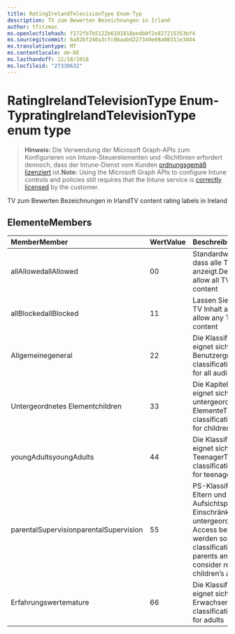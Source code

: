 ```yaml
---
title: RatingIrelandTelevisionType Enum-Typ
description: TV zum Bewerten Bezeichnungen in Irland
author: tfitzmac
ms.openlocfilehash: f172fb7b5122b6191818ee4b0f2e827215353bf4
ms.sourcegitcommit: 6a82bf240a3cfc0baabd227349e08a08311e3d44
ms.translationtype: MT
ms.contentlocale: de-DE
ms.lasthandoff: 12/18/2018
ms.locfileid: "27330632"
---
```

# <a name="ratingirelandtelevisiontype-enum-type"></a><span data-ttu-id="73a16-103">RatingIrelandTelevisionType Enum-Typ</span><span class="sxs-lookup"><span data-stu-id="73a16-103">ratingIrelandTelevisionType enum type</span></span>

> <span data-ttu-id="73a16-104">**Hinweis:** Die Verwendung der Microsoft Graph-APIs zum Konfigurieren von Intune-Steuerelementen und -Richtlinien erfordert dennoch, dass der Intune-Dienst vom Kunden [ordnungsgemäß lizenziert](https://go.microsoft.com/fwlink/?linkid=839381) ist.</span><span class="sxs-lookup"><span data-stu-id="73a16-104">**Note:** Using the Microsoft Graph APIs to configure Intune controls and policies still requires that the Intune service is [correctly licensed](https://go.microsoft.com/fwlink/?linkid=839381) by the customer.</span></span>

<span data-ttu-id="73a16-105">TV zum Bewerten Bezeichnungen in Irland</span><span class="sxs-lookup"><span data-stu-id="73a16-105">TV content rating labels in Ireland</span></span>
## <a name="members"></a><span data-ttu-id="73a16-106">Elemente</span><span class="sxs-lookup"><span data-stu-id="73a16-106">Members</span></span>
|<span data-ttu-id="73a16-107">Member</span><span class="sxs-lookup"><span data-stu-id="73a16-107">Member</span></span>|<span data-ttu-id="73a16-108">Wert</span><span class="sxs-lookup"><span data-stu-id="73a16-108">Value</span></span>|<span data-ttu-id="73a16-109">Beschreibung</span><span class="sxs-lookup"><span data-stu-id="73a16-109">Description</span></span>|
|:---|:---|:---|
|<span data-ttu-id="73a16-110">allAllowed</span><span class="sxs-lookup"><span data-stu-id="73a16-110">allAllowed</span></span>|<span data-ttu-id="73a16-111">0</span><span class="sxs-lookup"><span data-stu-id="73a16-111">0</span></span>|<span data-ttu-id="73a16-112">Standardwert, zulassen, dass alle TV Inhalt anzeigt.</span><span class="sxs-lookup"><span data-stu-id="73a16-112">Default value, allow all TV shows content</span></span>|
|<span data-ttu-id="73a16-113">allBlocked</span><span class="sxs-lookup"><span data-stu-id="73a16-113">allBlocked</span></span>|<span data-ttu-id="73a16-114">1</span><span class="sxs-lookup"><span data-stu-id="73a16-114">1</span></span>|<span data-ttu-id="73a16-115">Lassen Sie nicht, dass alle TV Inhalt anzeigt.</span><span class="sxs-lookup"><span data-stu-id="73a16-115">Do not allow any TV shows content</span></span>|
|<span data-ttu-id="73a16-116">Allgemeine</span><span class="sxs-lookup"><span data-stu-id="73a16-116">general</span></span>|<span data-ttu-id="73a16-117">2</span><span class="sxs-lookup"><span data-stu-id="73a16-117">2</span></span>|<span data-ttu-id="73a16-118">Die Klassifizierung GA eignet sich für alle Benutzergruppen</span><span class="sxs-lookup"><span data-stu-id="73a16-118">The GA classification is suitable for all audiences</span></span>|
|<span data-ttu-id="73a16-119">Untergeordnetes Element</span><span class="sxs-lookup"><span data-stu-id="73a16-119">children</span></span>|<span data-ttu-id="73a16-120">3</span><span class="sxs-lookup"><span data-stu-id="73a16-120">3</span></span>|<span data-ttu-id="73a16-121">Die Kapitel Klassifizierung eignet sich für untergeordnete Elemente</span><span class="sxs-lookup"><span data-stu-id="73a16-121">The CH classification is suitable for children</span></span>|
|<span data-ttu-id="73a16-122">youngAdults</span><span class="sxs-lookup"><span data-stu-id="73a16-122">youngAdults</span></span>|<span data-ttu-id="73a16-123">4</span><span class="sxs-lookup"><span data-stu-id="73a16-123">4</span></span>|<span data-ttu-id="73a16-124">Die Klassifizierung YA eignet sich für Teenager</span><span class="sxs-lookup"><span data-stu-id="73a16-124">The YA classification is suitable for teenage audience</span></span>|
|<span data-ttu-id="73a16-125">parentalSupervision</span><span class="sxs-lookup"><span data-stu-id="73a16-125">parentalSupervision</span></span>|<span data-ttu-id="73a16-126">5</span><span class="sxs-lookup"><span data-stu-id="73a16-126">5</span></span>|<span data-ttu-id="73a16-127">PS-Klassifizierung invites Eltern und Aufsichtspersonen, Einschränkung untergeordnete Elemente Access berücksichtigt werden sollten</span><span class="sxs-lookup"><span data-stu-id="73a16-127">The PS classification invites parents and guardians to consider restriction children’s access</span></span>|
|<span data-ttu-id="73a16-128">Erfahrungswerte</span><span class="sxs-lookup"><span data-stu-id="73a16-128">mature</span></span>|<span data-ttu-id="73a16-129">6</span><span class="sxs-lookup"><span data-stu-id="73a16-129">6</span></span>|<span data-ttu-id="73a16-130">Die Klassifizierung MA eignet sich für Erwachsene</span><span class="sxs-lookup"><span data-stu-id="73a16-130">The MA classification is suitable for adults</span></span>|



